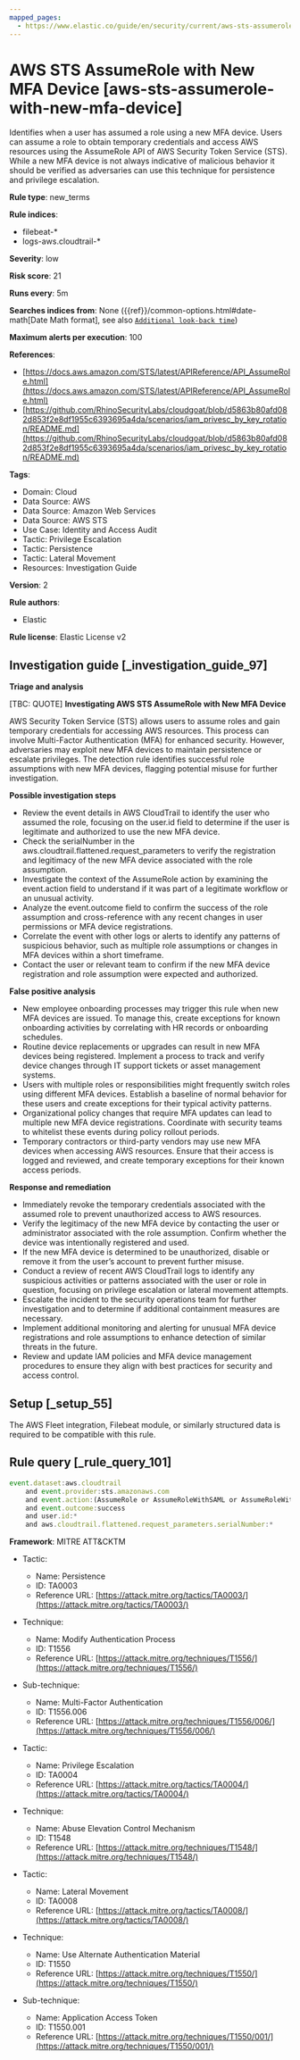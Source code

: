 ```yaml
---
mapped_pages:
  - https://www.elastic.co/guide/en/security/current/aws-sts-assumerole-with-new-mfa-device.html
---
```


# AWS STS AssumeRole with New MFA Device [aws-sts-assumerole-with-new-mfa-device]

Identifies when a user has assumed a role using a new MFA device. Users can assume a role to obtain temporary credentials and access AWS resources using the AssumeRole API of AWS Security Token Service (STS). While a new MFA device is not always indicative of malicious behavior it should be verified as adversaries can use this technique for persistence and privilege escalation.

**Rule type**: new_terms

**Rule indices**:

* filebeat-*
* logs-aws.cloudtrail-*

**Severity**: low

**Risk score**: 21

**Runs every**: 5m

**Searches indices from**: None ({{ref}}/common-options.html#date-math[Date Math format], see also [`Additional look-back time`](docs-content://solutions/security/detect-and-alert/create-detection-rule.md#rule-schedule))

**Maximum alerts per execution**: 100

**References**:

* [https://docs.aws.amazon.com/STS/latest/APIReference/API_AssumeRole.html](https://docs.aws.amazon.com/STS/latest/APIReference/API_AssumeRole.html)
* [https://github.com/RhinoSecurityLabs/cloudgoat/blob/d5863b80afd082d853f2e8df1955c6393695a4da/scenarios/iam_privesc_by_key_rotation/README.md](https://github.com/RhinoSecurityLabs/cloudgoat/blob/d5863b80afd082d853f2e8df1955c6393695a4da/scenarios/iam_privesc_by_key_rotation/README.md)

**Tags**:

* Domain: Cloud
* Data Source: AWS
* Data Source: Amazon Web Services
* Data Source: AWS STS
* Use Case: Identity and Access Audit
* Tactic: Privilege Escalation
* Tactic: Persistence
* Tactic: Lateral Movement
* Resources: Investigation Guide

**Version**: 2

**Rule authors**:

* Elastic

**Rule license**: Elastic License v2

## Investigation guide [_investigation_guide_97]

**Triage and analysis**

[TBC: QUOTE]
**Investigating AWS STS AssumeRole with New MFA Device**

AWS Security Token Service (STS) allows users to assume roles and gain temporary credentials for accessing AWS resources. This process can involve Multi-Factor Authentication (MFA) for enhanced security. However, adversaries may exploit new MFA devices to maintain persistence or escalate privileges. The detection rule identifies successful role assumptions with new MFA devices, flagging potential misuse for further investigation.

**Possible investigation steps**

* Review the event details in AWS CloudTrail to identify the user who assumed the role, focusing on the user.id field to determine if the user is legitimate and authorized to use the new MFA device.
* Check the serialNumber in the aws.cloudtrail.flattened.request_parameters to verify the registration and legitimacy of the new MFA device associated with the role assumption.
* Investigate the context of the AssumeRole action by examining the event.action field to understand if it was part of a legitimate workflow or an unusual activity.
* Analyze the event.outcome field to confirm the success of the role assumption and cross-reference with any recent changes in user permissions or MFA device registrations.
* Correlate the event with other logs or alerts to identify any patterns of suspicious behavior, such as multiple role assumptions or changes in MFA devices within a short timeframe.
* Contact the user or relevant team to confirm if the new MFA device registration and role assumption were expected and authorized.

**False positive analysis**

* New employee onboarding processes may trigger this rule when new MFA devices are issued. To manage this, create exceptions for known onboarding activities by correlating with HR records or onboarding schedules.
* Routine device replacements or upgrades can result in new MFA devices being registered. Implement a process to track and verify device changes through IT support tickets or asset management systems.
* Users with multiple roles or responsibilities might frequently switch roles using different MFA devices. Establish a baseline of normal behavior for these users and create exceptions for their typical activity patterns.
* Organizational policy changes that require MFA updates can lead to multiple new MFA device registrations. Coordinate with security teams to whitelist these events during policy rollout periods.
* Temporary contractors or third-party vendors may use new MFA devices when accessing AWS resources. Ensure that their access is logged and reviewed, and create temporary exceptions for their known access periods.

**Response and remediation**

* Immediately revoke the temporary credentials associated with the assumed role to prevent unauthorized access to AWS resources.
* Verify the legitimacy of the new MFA device by contacting the user or administrator associated with the role assumption. Confirm whether the device was intentionally registered and used.
* If the new MFA device is determined to be unauthorized, disable or remove it from the user’s account to prevent further misuse.
* Conduct a review of recent AWS CloudTrail logs to identify any suspicious activities or patterns associated with the user or role in question, focusing on privilege escalation or lateral movement attempts.
* Escalate the incident to the security operations team for further investigation and to determine if additional containment measures are necessary.
* Implement additional monitoring and alerting for unusual MFA device registrations and role assumptions to enhance detection of similar threats in the future.
* Review and update IAM policies and MFA device management procedures to ensure they align with best practices for security and access control.


## Setup [_setup_55]

The AWS Fleet integration, Filebeat module, or similarly structured data is required to be compatible with this rule.


## Rule query [_rule_query_101]

```js
event.dataset:aws.cloudtrail
    and event.provider:sts.amazonaws.com
    and event.action:(AssumeRole or AssumeRoleWithSAML or AssumeRoleWithWebIdentity)
    and event.outcome:success
    and user.id:*
    and aws.cloudtrail.flattened.request_parameters.serialNumber:*
```

**Framework**: MITRE ATT&CKTM

* Tactic:

    * Name: Persistence
    * ID: TA0003
    * Reference URL: [https://attack.mitre.org/tactics/TA0003/](https://attack.mitre.org/tactics/TA0003/)

* Technique:

    * Name: Modify Authentication Process
    * ID: T1556
    * Reference URL: [https://attack.mitre.org/techniques/T1556/](https://attack.mitre.org/techniques/T1556/)

* Sub-technique:

    * Name: Multi-Factor Authentication
    * ID: T1556.006
    * Reference URL: [https://attack.mitre.org/techniques/T1556/006/](https://attack.mitre.org/techniques/T1556/006/)

* Tactic:

    * Name: Privilege Escalation
    * ID: TA0004
    * Reference URL: [https://attack.mitre.org/tactics/TA0004/](https://attack.mitre.org/tactics/TA0004/)

* Technique:

    * Name: Abuse Elevation Control Mechanism
    * ID: T1548
    * Reference URL: [https://attack.mitre.org/techniques/T1548/](https://attack.mitre.org/techniques/T1548/)

* Tactic:

    * Name: Lateral Movement
    * ID: TA0008
    * Reference URL: [https://attack.mitre.org/tactics/TA0008/](https://attack.mitre.org/tactics/TA0008/)

* Technique:

    * Name: Use Alternate Authentication Material
    * ID: T1550
    * Reference URL: [https://attack.mitre.org/techniques/T1550/](https://attack.mitre.org/techniques/T1550/)

* Sub-technique:

    * Name: Application Access Token
    * ID: T1550.001
    * Reference URL: [https://attack.mitre.org/techniques/T1550/001/](https://attack.mitre.org/techniques/T1550/001/)



